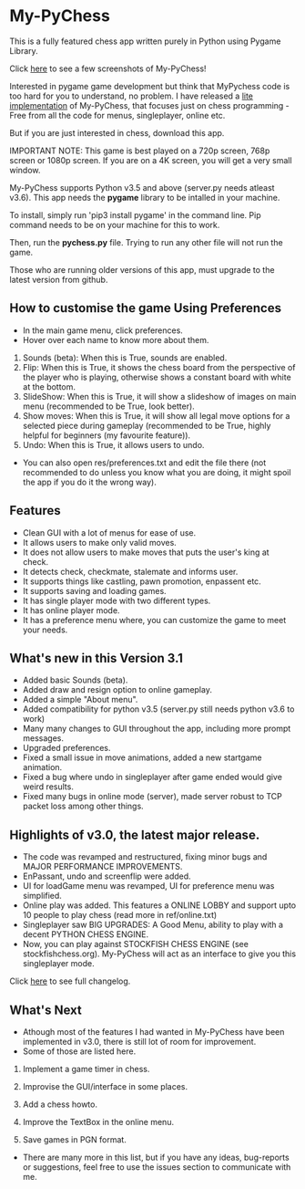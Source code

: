 # My-PyChess
This is a fully featured chess app written purely in Python using Pygame Library.

Click [here](/screenshots.md) to see a few screenshots of My-PyChess!

Interested in pygame game development but think that MyPychess code is too hard for you to understand, no problem. I have released a [lite implementation](http://github.com/ankith26/My-PyChess-lite/) of My-PyChess, that focuses just on chess programming - Free from all the code for menus, singleplayer, online etc. 

But if you are just interested in chess, download this app.

IMPORTANT NOTE: This game is best played on a 720p screen, 768p screen or 1080p screen. If you are on a 4K screen, you will get a very small window.

My-PyChess supports Python v3.5 and above (server.py needs atleast v3.6).
This app needs the **pygame** library to be intalled in your machine.

To install, simply run 'pip3 install pygame' in the command line.
Pip command needs to be on your machine for this to work.

Then, run the **pychess.py** file. Trying to run any other file will not run the game.

Those who are running older versions of this app, must upgrade to the latest version from github. 

## How to customise the game Using Preferences
- In the main game menu, click preferences.
- Hover over each name to know more about them.
1) Sounds (beta): When this is True, sounds are enabled.
2) Flip: When this is True, it shows the chess board from the perspective of the player who is playing, otherwise shows a constant board with white at the bottom.
3) SlideShow: When this is True, it will show a slideshow of images on main menu (recommended to be True, look better).
4) Show moves: When this is True, it will show all legal move options for a selected piece during gameplay (recommended to be True, highly helpful for beginners (my favourite feature)).
5) Undo: When this is True, it allows users to undo.

- You can also open res/preferences.txt and edit the file there (not recommended to do unless you know what you are doing, it might spoil the app if you do it the wrong way).

## Features
- Clean GUI with a lot of menus for ease of use.
- It allows users to make only valid moves.
- It does not allow users to make moves that puts the user's king at check.
- It detects check, checkmate, stalemate and informs user.
- It supports things like castling, pawn promotion, enpassent etc.
- It supports saving and loading games.
- It has single player mode with two different types.
- It has online player mode.
- It has a preference menu where, you can customize the game to meet your needs.

## What's new in this Version 3.1
- Added basic Sounds (beta).
- Added draw and resign option to online gameplay.
- Added a simple "About menu".
- Added compatibility for python v3.5 (server.py still needs python v3.6 to work)
- Many many changes to GUI throughout the app, including more prompt messages.
- Upgraded preferences.
- Fixed a small issue in move animations, added a new startgame animation.
- Fixed a bug where undo in singleplayer after game ended would give weird results.
- Fixed many bugs in online mode (server), made server robust to TCP packet loss among other things.

## Highlights of v3.0, the latest major release.
- The code was revamped and restructured, fixing minor bugs and MAJOR PERFORMANCE IMPROVEMENTS.
- EnPassant, undo and screenflip were added.
- UI for loadGame menu was revamped, UI for preference menu was simplified.
- Online play was added. This features a ONLINE LOBBY and support upto 10 people to play chess (read more in ref/online.txt)
- Singleplayer saw BIG UPGRADES: A Good Menu, ability to play with a decent PYTHON CHESS ENGINE.
- Now, you can play against STOCKFISH CHESS ENGINE (see stockfishchess.org). My-PyChess will act as an interface to give you this singleplayer mode.

Click [here](/CHANGELOG.md) to see full changelog.

## What's Next

- Athough most of the features I had wanted in My-PyChess have been implemented in v3.0, there is still lot of room for improvement.
- Some of those are listed here.
1. Implement a game timer in chess.

2. Improvise the GUI/interface in some places.

3. Add a chess howto. 

3. Improve the TextBox in the online menu.

4. Save games in PGN format.

- There are many more in this list, but if you have any ideas, bug-reports or suggestions, feel free to use the issues section to communicate with me.